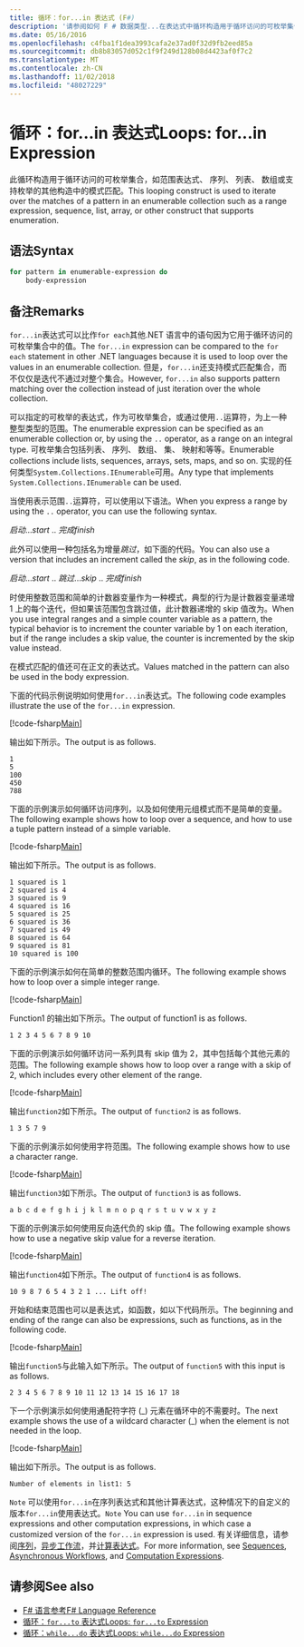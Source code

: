 ```yaml
---
title: 循环：for...in 表达式 (F#)
description: '请参阅如何 F # 数据类型...在表达式中循环构造用于循环访问的可枚举集合中的模式匹配。'
ms.date: 05/16/2016
ms.openlocfilehash: c4fba1f1dea3993cafa2e37ad0f32d9fb2eed85a
ms.sourcegitcommit: db8b83057d052c1f9f249d128b08d4423af0f7c2
ms.translationtype: MT
ms.contentlocale: zh-CN
ms.lasthandoff: 11/02/2018
ms.locfileid: "48027229"
---
```

# <a name="loops-forin-expression"></a><span data-ttu-id="a6d1f-103">循环：for...in 表达式</span><span class="sxs-lookup"><span data-stu-id="a6d1f-103">Loops: for...in Expression</span></span>

<span data-ttu-id="a6d1f-104">此循环构造用于循环访问的可枚举集合，如范围表达式、 序列、 列表、 数组或支持枚举的其他构造中的模式匹配。</span><span class="sxs-lookup"><span data-stu-id="a6d1f-104">This looping construct is used to iterate over the matches of a pattern in an enumerable collection such as a range expression, sequence, list, array, or other construct that supports enumeration.</span></span>

## <a name="syntax"></a><span data-ttu-id="a6d1f-105">语法</span><span class="sxs-lookup"><span data-stu-id="a6d1f-105">Syntax</span></span>

```fsharp
for pattern in enumerable-expression do
    body-expression
```

## <a name="remarks"></a><span data-ttu-id="a6d1f-106">备注</span><span class="sxs-lookup"><span data-stu-id="a6d1f-106">Remarks</span></span>

<span data-ttu-id="a6d1f-107">`for...in`表达式可以比作`for each`其他.NET 语言中的语句因为它用于循环访问的可枚举集合中的值。</span><span class="sxs-lookup"><span data-stu-id="a6d1f-107">The `for...in` expression can be compared to the `for each` statement in other .NET languages because it is used to loop over the values in an enumerable collection.</span></span> <span data-ttu-id="a6d1f-108">但是，`for...in`还支持模式匹配集合，而不仅仅是迭代不通过对整个集合。</span><span class="sxs-lookup"><span data-stu-id="a6d1f-108">However, `for...in` also supports pattern matching over the collection instead of just iteration over the whole collection.</span></span>

<span data-ttu-id="a6d1f-109">可以指定的可枚举的表达式，作为可枚举集合，或通过使用`..`运算符，为上一种整型类型的范围。</span><span class="sxs-lookup"><span data-stu-id="a6d1f-109">The enumerable expression can be specified as an enumerable collection or, by using the `..` operator, as a range on an integral type.</span></span> <span data-ttu-id="a6d1f-110">可枚举集合包括列表、 序列、 数组、 集、 映射和等等。</span><span class="sxs-lookup"><span data-stu-id="a6d1f-110">Enumerable collections include lists, sequences, arrays, sets, maps, and so on.</span></span> <span data-ttu-id="a6d1f-111">实现的任何类型`System.Collections.IEnumerable`可用。</span><span class="sxs-lookup"><span data-stu-id="a6d1f-111">Any type that implements `System.Collections.IEnumerable` can be used.</span></span>

<span data-ttu-id="a6d1f-112">当使用表示范围`..`运算符，可以使用以下语法。</span><span class="sxs-lookup"><span data-stu-id="a6d1f-112">When you express a range by using the `..` operator, you can use the following syntax.</span></span>

<span data-ttu-id="a6d1f-113">*启动*...</span><span class="sxs-lookup"><span data-stu-id="a6d1f-113">*start* ..</span></span> <span data-ttu-id="a6d1f-114">*完成*</span><span class="sxs-lookup"><span data-stu-id="a6d1f-114">*finish*</span></span>

<span data-ttu-id="a6d1f-115">此外可以使用一种包括名为增量*跳过*，如下面的代码。</span><span class="sxs-lookup"><span data-stu-id="a6d1f-115">You can also use a version that includes an increment called the *skip*, as in the following code.</span></span>

<span data-ttu-id="a6d1f-116">*启动*...</span><span class="sxs-lookup"><span data-stu-id="a6d1f-116">*start* ..</span></span> <span data-ttu-id="a6d1f-117">*跳过*...</span><span class="sxs-lookup"><span data-stu-id="a6d1f-117">*skip* ..</span></span> <span data-ttu-id="a6d1f-118">*完成*</span><span class="sxs-lookup"><span data-stu-id="a6d1f-118">*finish*</span></span>

<span data-ttu-id="a6d1f-119">时使用整数范围和简单的计数器变量作为一种模式，典型的行为是计数器变量递增 1 上的每个迭代，但如果该范围包含跳过值，此计数器递增的 skip 值改为。</span><span class="sxs-lookup"><span data-stu-id="a6d1f-119">When you use integral ranges and a simple counter variable as a pattern, the typical behavior is to increment the counter variable by 1 on each iteration, but if the range includes a skip value, the counter is incremented by the skip value instead.</span></span>

<span data-ttu-id="a6d1f-120">在模式匹配的值还可在正文的表达式。</span><span class="sxs-lookup"><span data-stu-id="a6d1f-120">Values matched in the pattern can also be used in the body expression.</span></span>

<span data-ttu-id="a6d1f-121">下面的代码示例说明如何使用`for...in`表达式。</span><span class="sxs-lookup"><span data-stu-id="a6d1f-121">The following code examples illustrate the use of the `for...in` expression.</span></span>

[!code-fsharp[Main](../../../samples/snippets/fsharp/lang-ref-2/snippet5201.fs)]

<span data-ttu-id="a6d1f-122">输出如下所示。</span><span class="sxs-lookup"><span data-stu-id="a6d1f-122">The output is as follows.</span></span>

```
1
5
100
450
788
```

<span data-ttu-id="a6d1f-123">下面的示例演示如何循环访问序列，以及如何使用元组模式而不是简单的变量。</span><span class="sxs-lookup"><span data-stu-id="a6d1f-123">The following example shows how to loop over a sequence, and how to use a tuple pattern instead of a simple variable.</span></span>

[!code-fsharp[Main](../../../samples/snippets/fsharp/lang-ref-2/snippet5202.fs)]

<span data-ttu-id="a6d1f-124">输出如下所示。</span><span class="sxs-lookup"><span data-stu-id="a6d1f-124">The output is as follows.</span></span>

```
1 squared is 1
2 squared is 4
3 squared is 9
4 squared is 16
5 squared is 25
6 squared is 36
7 squared is 49
8 squared is 64
9 squared is 81
10 squared is 100
```

<span data-ttu-id="a6d1f-125">下面的示例演示如何在简单的整数范围内循环。</span><span class="sxs-lookup"><span data-stu-id="a6d1f-125">The following example shows how to loop over a simple integer range.</span></span>

[!code-fsharp[Main](../../../samples/snippets/fsharp/lang-ref-2/snippet5203.fs)]

<span data-ttu-id="a6d1f-126">Function1 的输出如下所示。</span><span class="sxs-lookup"><span data-stu-id="a6d1f-126">The output of function1 is as follows.</span></span>

```
1 2 3 4 5 6 7 8 9 10
```

<span data-ttu-id="a6d1f-127">下面的示例演示如何循环访问一系列具有 skip 值为 2，其中包括每个其他元素的范围。</span><span class="sxs-lookup"><span data-stu-id="a6d1f-127">The following example shows how to loop over a range with a skip of 2, which includes every other element of the range.</span></span>

[!code-fsharp[Main](../../../samples/snippets/fsharp/lang-ref-2/snippet5204.fs)]

<span data-ttu-id="a6d1f-128">输出`function2`如下所示。</span><span class="sxs-lookup"><span data-stu-id="a6d1f-128">The output of `function2` is as follows.</span></span>

```
1 3 5 7 9
```

<span data-ttu-id="a6d1f-129">下面的示例演示如何使用字符范围。</span><span class="sxs-lookup"><span data-stu-id="a6d1f-129">The following example shows how to use a character range.</span></span>

[!code-fsharp[Main](../../../samples/snippets/fsharp/lang-ref-2/snippet5205.fs)]

<span data-ttu-id="a6d1f-130">输出`function3`如下所示。</span><span class="sxs-lookup"><span data-stu-id="a6d1f-130">The output of `function3` is as follows.</span></span>

```
a b c d e f g h i j k l m n o p q r s t u v w x y z
```

<span data-ttu-id="a6d1f-131">下面的示例演示如何使用反向迭代负的 skip 值。</span><span class="sxs-lookup"><span data-stu-id="a6d1f-131">The following example shows how to use a negative skip value for a reverse iteration.</span></span>

[!code-fsharp[Main](../../../samples/snippets/fsharp/lang-ref-2/snippet5208.fs)]

<span data-ttu-id="a6d1f-132">输出`function4`如下所示。</span><span class="sxs-lookup"><span data-stu-id="a6d1f-132">The output of `function4` is as follows.</span></span>

```
10 9 8 7 6 5 4 3 2 1 ... Lift off!
```

<span data-ttu-id="a6d1f-133">开始和结束范围也可以是表达式，如函数，如以下代码所示。</span><span class="sxs-lookup"><span data-stu-id="a6d1f-133">The beginning and ending of the range can also be expressions, such as functions, as in the following code.</span></span>

[!code-fsharp[Main](../../../samples/snippets/fsharp/lang-ref-2/snippet5206.fs)]

<span data-ttu-id="a6d1f-134">输出`function5`与此输入如下所示。</span><span class="sxs-lookup"><span data-stu-id="a6d1f-134">The output of `function5` with this input is as follows.</span></span>

```
2 3 4 5 6 7 8 9 10 11 12 13 14 15 16 17 18
```

<span data-ttu-id="a6d1f-135">下一个示例演示如何使用通配符字符 (\_) 元素在循环中的不需要时。</span><span class="sxs-lookup"><span data-stu-id="a6d1f-135">The next example shows the use of a wildcard character (\_) when the element is not needed in the loop.</span></span>

[!code-fsharp[Main](../../../samples/snippets/fsharp/lang-ref-2/snippet5207.fs)]

<span data-ttu-id="a6d1f-136">输出如下所示。</span><span class="sxs-lookup"><span data-stu-id="a6d1f-136">The output is as follows.</span></span>

```
Number of elements in list1: 5
```

<span data-ttu-id="a6d1f-137">`Note` 可以使用`for...in`在序列表达式和其他计算表达式，这种情况下的自定义的版本`for...in`使用表达式。</span><span class="sxs-lookup"><span data-stu-id="a6d1f-137">`Note` You can use `for...in` in sequence expressions and other computation expressions, in which case a customized version of the `for...in` expression is used.</span></span> <span data-ttu-id="a6d1f-138">有关详细信息，请参阅[序列](sequences.md)，[异步工作流](asynchronous-workflows.md)，并[计算表达式](computation-expressions.md)。</span><span class="sxs-lookup"><span data-stu-id="a6d1f-138">For more information, see [Sequences](sequences.md), [Asynchronous Workflows](asynchronous-workflows.md), and [Computation Expressions](computation-expressions.md).</span></span>

## <a name="see-also"></a><span data-ttu-id="a6d1f-139">请参阅</span><span class="sxs-lookup"><span data-stu-id="a6d1f-139">See also</span></span>

- [<span data-ttu-id="a6d1f-140">F# 语言参考</span><span class="sxs-lookup"><span data-stu-id="a6d1f-140">F# Language Reference</span></span>](index.md)
- [<span data-ttu-id="a6d1f-141">循环：`for...to` 表达式</span><span class="sxs-lookup"><span data-stu-id="a6d1f-141">Loops: `for...to` Expression</span></span>](loops-for-to-expression.md)
- [<span data-ttu-id="a6d1f-142">循环：`while...do` 表达式</span><span class="sxs-lookup"><span data-stu-id="a6d1f-142">Loops: `while...do` Expression</span></span>](loops-while-do-expression.md)
